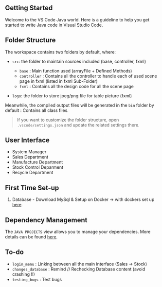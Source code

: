 ## Getting Started

Welcome to the VS Code Java world. Here is a guideline to help you get started to write Java code in Visual Studio Code.

## Folder Structure

The workspace contains two folders by default, where:

- `src`: the folder to maintain sources included (base, controller, fxml)
    - `base` : Main function used (arrayFile + Defined Methods)
    - `controller` : Contains all the controller to handle each of used scene page in fxml (listed in fxml Sub-Folder)
    - `fxml` : Contains all the design code for all the scene page

- `logo`: the folder to store jpeg/png file for table picture (fxml)

Meanwhile, the compiled output files will be generated in the `bin` folder by default : Contains all class files.

> If you want to customize the folder structure, open `.vscode/settings.json` and update the related settings there.

## User Interface
- System Manager
- Sales Department
- Manufacture Department
- Stock Control Deparment
- Recycle Department


## First Time Set-up
1. Database - Download MySql & Setup on Docker -> with dockers set up [here](https://dev.mysql.com/doc/mysql-installation-excerpt/8.0/en/docker-mysql-getting-started.html).

## Dependency Management

The `JAVA PROJECTS` view allows you to manage your dependencies. More details can be found [here](https://github.com/microsoft/vscode-java-dependency#manage-dependencies).


## To-do
- `login_menu` : Linking between all the main interface (Sales -> Stock)
- `changes_database` : Remind // Rechecking Database content (avoid crashing !!)
- `testing_bugs` : Test bugs
